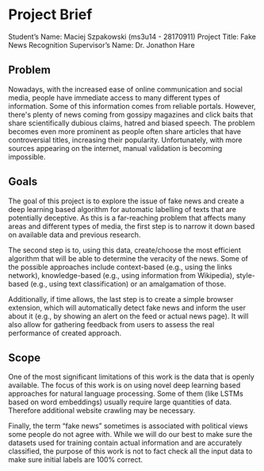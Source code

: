 # Project Brief
Student’s Name: Maciej Szpakowski (ms3u14 - 28170911)
Project Title: Fake News Recognition
Supervisor’s Name: Dr. Jonathon Hare 

## Problem

Nowadays, with the increased ease of online communication and social media, people have immediate access to many different types of information. Some of this information comes from reliable portals. However, there's plenty of news coming from gossipy magazines and click baits that share scientifically dubious claims, hatred and biased speech. The problem becomes even more prominent as people often share articles that have controversial titles, increasing their popularity. Unfortunately, with more sources appearing on the internet, manual validation is becoming impossible. 

## Goals

The goal of this project is to explore the issue of fake news and create a deep learning based algorithm for automatic labelling of texts that are potentially deceptive. As this is a far-reaching problem that affects many areas and different types of media, the first step is to narrow it down based on available data and previous research. 

The second step is to, using this data, create/choose the most efficient algorithm that will be able to determine the veracity of the news. Some of the possible approaches include context-based (e.g., using the links network), knowledge-based (e.g., using information from Wikipedia), style-based (e.g., using text classification) or an amalgamation of those. 

Additionally, if time allows, the last step is to create a simple browser extension, which will automatically detect fake news and inform the user about it (e.g., by showing an alert on the feed or actual news page). It will also allow for gathering feedback from users to assess the real performance of created approach.

## Scope 

One of the most significant limitations of this work is the data that is openly available. The focus of this work is on using novel deep learning based approaches for natural language processing. Some of them (like LSTMs based on word embeddings) usually require large quantities of data. Therefore additional website crawling may be necessary. 

Finally, the term “fake news” sometimes is associated with political views some people do not agree with. While we will do our best to make sure the datasets used for training contain actual information and are accurately classified, the purpose of this work is not to fact check all the input data to make sure initial labels are 100% correct.
